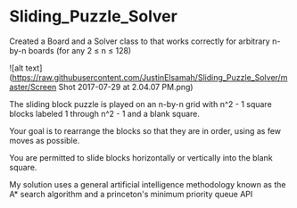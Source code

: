 # Sliding_Puzzle_Solver
Created a Board and a Solver class to that works correctly for arbitrary n-by-n boards (for any 2 ≤ n ≤ 128)

![alt text](https://raw.githubusercontent.com/JustinElsamah/Sliding_Puzzle_Solver/master/Screen Shot 2017-07-29 at 2.04.07 PM.png)

 The sliding block puzzle is played on an n-by-n grid with n^2 - 1 square blocks labeled 1 through n^2 - 1 and a blank square.
 
 Your goal is to rearrange the blocks so that they are in order, using as few moves as possible. 
 
 You are permitted to slide blocks horizontally or vertically into the blank square. 
 
 My solution uses a general artificial intelligence methodology known as the A* search algorithm and a princeton's minimum priority queue API

